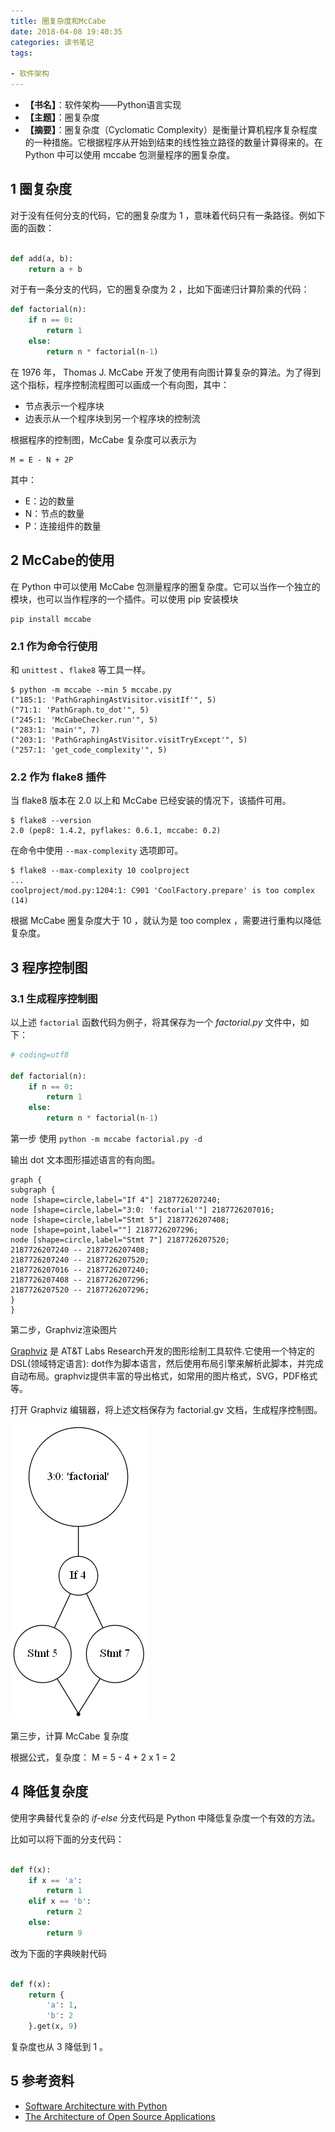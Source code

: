 ```yaml
---
title: 圈复杂度和McCabe
date: 2018-04-08 19:40:35
categories: 读书笔记
tags:

- 软件架构
---
```


- **【书名】**：软件架构——Python语言实现
- **【主题】**：圈复杂度
- **【摘要】**：圈复杂度（Cyclomatic Complexity）是衡量计算机程序复杂程度的一种措施。它根据程序从开始到结束的线性独立路径的数量计算得来的。在 Python 中可以使用 mccabe 包测量程序的圈复杂度。

<!-- more -->

## 1 圈复杂度

对于没有任何分支的代码，它的圈复杂度为 1 ，意味着代码只有一条路径。例如下面的函数：

```python

def add(a, b):
    return a + b
```

对于有一条分支的代码，它的圈复杂度为 2 ，比如下面递归计算阶乘的代码：

```python
def factorial(n):
    if n == 0:
        return 1
    else:
        return n * factorial(n-1)
```

在 1976 年， Thomas J. McCabe 开发了使用有向图计算复杂的算法。为了得到这个指标，程序控制流程图可以画成一个有向图，其中：

- 节点表示一个程序块
- 边表示从一个程序块到另一个程序块的控制流

根据程序的控制图，McCabe 复杂度可以表示为

```
M = E - N + 2P
```

其中：

- E：边的数量
- N：节点的数量
- P：连接组件的数量

## 2 McCabe的使用

在 Python 中可以使用 McCabe 包测量程序的圈复杂度。它可以当作一个独立的模块，也可以当作程序的一个插件。可以使用 pip 安装模块

```shell
pip install mccabe
```

### 2.1 作为命令行使用

和 `unittest` 、`flake8` 等工具一样。


```shell
$ python -m mccabe --min 5 mccabe.py
("185:1: 'PathGraphingAstVisitor.visitIf'", 5)
("71:1: 'PathGraph.to_dot'", 5)
("245:1: 'McCabeChecker.run'", 5)
("283:1: 'main'", 7)
("203:1: 'PathGraphingAstVisitor.visitTryExcept'", 5)
("257:1: 'get_code_complexity'", 5)
```

### 2.2 作为 flake8 插件

当 flake8 版本在 2.0 以上和 McCabe 已经安装的情况下，该插件可用。

```
$ flake8 --version
2.0 (pep8: 1.4.2, pyflakes: 0.6.1, mccabe: 0.2)
```

在命令中使用 `--max-complexity` 选项即可。

```
$ flake8 --max-complexity 10 coolproject
...
coolproject/mod.py:1204:1: C901 'CoolFactory.prepare' is too complex (14)
```
根据 McCabe 圈复杂度大于 10 ，就认为是 too complex ，需要进行重构以降低复杂度。

## 3 程序控制图

### 3.1 生成程序控制图

以上述 `factorial` 函数代码为例子，将其保存为一个 *factorial.py* 文件中，如下：

```python
# coding=utf8

def factorial(n):
    if n == 0:
        return 1
    else:
        return n * factorial(n-1)
```

第一步 使用 `python -m mccabe factorial.py -d`

输出 dot 文本图形描述语言的有向图。

```
graph {
subgraph {
node [shape=circle,label="If 4"] 2187726207240;
node [shape=circle,label="3:0: 'factorial'"] 2187726207016;
node [shape=circle,label="Stmt 5"] 2187726207408;
node [shape=point,label=""] 2187726207296;
node [shape=circle,label="Stmt 7"] 2187726207520;
2187726207240 -- 2187726207408;
2187726207240 -- 2187726207520;
2187726207016 -- 2187726207240;
2187726207408 -- 2187726207296;
2187726207520 -- 2187726207296;
}
}
```

第二步，Graphviz渲染图片

[Graphviz](http://www.graphviz.org/) 是 AT&T Labs Research开发的图形绘制工具软件.它使用一个特定的DSL(领域特定语言): dot作为脚本语言，然后使用布局引擎来解析此脚本，并完成自动布局。graphviz提供丰富的导出格式，如常用的图片格式，SVG，PDF格式等。

打开 Graphviz 编辑器，将上述文档保存为 factorial.gv 文档，生成程序控制图。



![factorial.gv](/images/factorial.png)

第三步，计算 McCabe 复杂度

根据公式，复杂度： M = 5 - 4 + 2 x 1 = 2

## 4 降低复杂度

使用字典替代复杂的 *if-else* 分支代码是 Python 中降低复杂度一个有效的方法。

比如可以将下面的分支代码：

```python

def f(x):
    if x == 'a':
        return 1
    elif x == 'b':
        return 2
    else:
        return 9
```

改为下面的字典映射代码

```python

def f(x):
    return {
        'a': 1,
        'b': 2
    }.get(x, 9)  
```

复杂度也从 3 降低到 1 。

## 5 参考资料

- [Software Architecture with Python](https://www.amazon.com/Software-Architecture-Python-Balachandran-Pillai/dp/1786468522)
- [The Architecture of Open Source Applications](http://www.aosabook.org/en/index.html)
